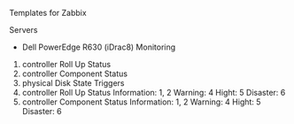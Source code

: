 Templates for Zabbix

Servers

- Dell PowerEdge R630 (iDrac8)
Monitoring
1) controller Roll Up Status
2) controller Component Status
3) physical Disk State
Triggers
1) controller Roll Up Status
	Information: 1, 2
	Warning: 4
	Hight: 5
	Disaster: 6
2) controller Component Status
	Information: 1, 2
	Warning: 4
	Hight: 5
	Disaster: 6